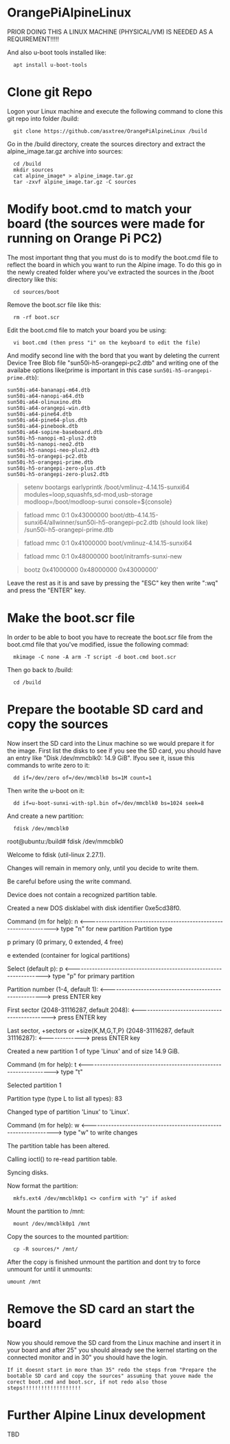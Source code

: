 # OrangePiAlpineLinux


PRIOR DOING THIS A LINUX MACHINE (PHYSICAL/VM) IS NEEDED AS A REQUIREMENT!!!!!

And also u-boot tools installed like:
```  
  apt install u-boot-tools
```
# Clone git Repo

Logon your Linux machine and execute the following command to clone this git repo into folder /build:
```
  git clone https://github.com/asxtree/OrangePiAlpineLinux /build
```
Go in the /build directory, create the sources directory and extract the alpine_image.tar.gz archive into sources:
```
  cd /build
  mkdir sources
  cat alpine_image* > alpine_image.tar.gz
  tar -zxvf alpine_image.tar.gz -C sources
```
# Modify boot.cmd to match your board (the sources were made for running on Orange Pi PC2)

The most important thng that you must do is to modify the boot.cmd file to reflect the board in which you want to run the Alpine image. To do this go in the newly created folder where you've extracted the sources in the /boot directory like this:
```
  cd sources/boot
``` 
Remove the boot.scr file like this:
```
  rm -rf boot.scr
 ``` 
Edit the boot.cmd file to match your board you be using:
```
  vi boot.cmd (then press "i" on the keyboard to edit the file)
```   
And modify second line with the bord that you want by deleting the current Device Tree Blob file "sun50i-h5-orangepi-pc2.dtb" and writing one of the availabe options like(prime is important in this case `sun50i-h5-orangepi-prime.dtb`):
   ```
   sun50i-a64-bananapi-m64.dtb
   sun50i-a64-nanopi-a64.dtb
   sun50i-a64-olinuxino.dtb
   sun50i-a64-orangepi-win.dtb
   sun50i-a64-pine64.dtb
   sun50i-a64-pine64-plus.dtb
   sun50i-a64-pinebook.dtb
   sun50i-a64-sopine-baseboard.dtb
   sun50i-h5-nanopi-m1-plus2.dtb
   sun50i-h5-nanopi-neo2.dtb
   sun50i-h5-nanopi-neo-plus2.dtb
   sun50i-h5-orangepi-pc2.dtb
   sun50i-h5-orangepi-prime.dtb
   sun50i-h5-orangepi-zero-plus.dtb
   sun50i-h5-orangepi-zero-plus2.dtb
```
> setenv bootargs earlyprintk /boot/vmlinuz-4.14.15-sunxi64 modules=loop,squashfs,sd-mod,usb-storage modloop=/boot/modloop-sunxi console=${console}

> fatload mmc 0:1 0x43000000 boot/dtb-4.14.15-sunxi64/allwinner/sun50i-h5-orangepi-pc2.dtb (should look like) /sun50i-h5-orangepi-prime.dtb

> fatload mmc 0:1 0x41000000 boot/vmlinuz-4.14.15-sunxi64

> fatload mmc 0:1 0x48000000 boot/initramfs-sunxi-new

> bootz 0x41000000 0x48000000 0x43000000'

Leave the rest as it is and save by pressing the "ESC" key then write ":wq" and press the "ENTER" key.

# Make the boot.scr file

In order to be able to boot you have to recreate the boot.scr file from the boot.cmd file that you've modified, issue the following commad:
```
  mkimage -C none -A arm -T script -d boot.cmd boot.scr
```
Then go back to /build:
```
  cd /build
```
# Prepare the bootable SD card and copy the sources

Now insert the SD card into the Linux machine so we would prepare it for the image.
First list the disks to see if you see the SD card, you should have an entry like "Disk /dev/mmcblk0: 14.9 GiB". Ifyou see it, issue this commands to write zero to it:
```
  dd if=/dev/zero of=/dev/mmcblk0 bs=1M count=1
```  
Then write the u-boot on it:
```
  dd if=u-boot-sunxi-with-spl.bin of=/dev/mmcblk0 bs=1024 seek=8
```
And create a new partition:
```
  fdisk /dev/mmcblk0 
 ``` 
root@ubuntu:/build# fdisk /dev/mmcblk0

Welcome to fdisk (util-linux 2.27.1).

Changes will remain in memory only, until you decide to write them.

Be careful before using the write command.

Device does not contain a recognized partition table.

Created a new DOS disklabel with disk identifier 0xe5cd38f0.

Command (m for help): n   <-----------------------------------------------------------------> type "n" for new partition
Partition type

   p   primary (0 primary, 0 extended, 4 free) 
   
   e   extended (container for logical partitions)
   
Select (default p): p   <-------------------------------------------------------------------> type "p" for primary partition

Partition number (1-4, default 1):   <------------------------------------------------------> press ENTER key

First sector (2048-31116287, default 2048):   <---------------------------------------------> press ENTER key

Last sector, +sectors or +size{K,M,G,T,P} (2048-31116287, default 31116287):  <-------------> press ENTER key

Created a new partition 1 of type 'Linux' and of size 14.9 GiB.

Command (m for help): t   <-----------------------------------------------------------------> type "t"

Selected partition 1

Partition type (type L to list all types): 83

Changed type of partition 'Linux' to 'Linux'.

Command (m for help): w   <-----------------------------------------------------------------> type "w" to write changes

The partition table has been altered.

Calling ioctl() to re-read partition table.

Syncing disks.

Now format the partition:
```
  mkfs.ext4 /dev/mmcblk0p1 <> confirm with "y" if asked
```  
Mount the partition to /mnt:
```
  mount /dev/mmcblk0p1 /mnt
```
Copy the sources to the mounted partition:
```
  cp -R sources/* /mnt/
```  
After the copy is finished unmount the partition and dont try to force unmount for until it unmounts:
```
umount /mnt
```
# Remove the SD card an start the board

Now you should remove the SD card from the Linux machine and insert it in your board and after 25" you should already see the kernel starting on the connected monitor and in 30" you should have the login.

`If it doesnt start in more than 35" redo the steps from "Prepare the bootable SD card and copy the sources" assuming that youve made the corect boot.cmd and boot.scr, if not redo also those steps!!!!!!!!!!!!!!!!!!!`


# Further Alpine Linux development
TBD
